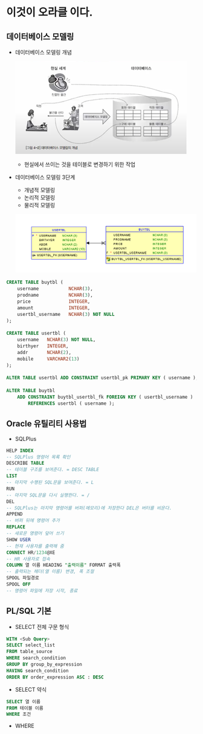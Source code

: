 # 이것이 오라클 이다.

## 데이터베이스 모델링

- 데이터베이스 모델링 개념

    ![데이터베이스 모델링 개념](/img/1.PNG)

    - 현실에서 쓰이는 것을 테이블로 변경하기 위한 작업

- 데이터베이스 모델링 3단계

    - 개념적 모델링
    - 논리적 모델링
    - 물리적 모델링

    ![모델링 예시1](/img/2.PNG)
```sql
CREATE TABLE buytbl (
    username           NCHAR(3),
    prodname           NCHAR(3),
    price              INTEGER,
    amount             INTEGER,
    usertbl_username   NCHAR(3) NOT NULL
);

CREATE TABLE usertbl (
    username   NCHAR(3) NOT NULL,
    birthyer   INTEGER,
    addr       NCHAR(2),
    mobile     VARCHAR2(13)
);

ALTER TABLE usertbl ADD CONSTRAINT usertbl_pk PRIMARY KEY ( username );

ALTER TABLE buytbl
    ADD CONSTRAINT buytbl_usertbl_fk FOREIGN KEY ( usertbl_username )
        REFERENCES usertbl ( username );
```

## Oracle 유틸리티 사용법

- SQLPlus
```sql
HELP INDEX
-- SQLPlus 명령어 목록 확인
DESCRIBE TABLE
-- 테이블 구조를 보여준다. = DESC TABLE
LIST
-- 마지막 수행된 SQL문을 보여준다. = L
RUN
-- 마지막 SQL문을 다시 실행한다. = /
DEL
-- SQLPlus는 마지막 명령어를 버퍼(메모리)에 저장한다 DEL은 버터를 비운다.
APPEND
-- 버퍼 뒤에 명령어 추가
REPLACE
-- 새로운 명령어 덮어 쓰기
SHOW USER
-- 현재 사용자를 출력해 줌
CONNECT HR/1234@XE
-- HR 사용자로 접속
COLUMN 열 이름 HEADING "출력이름" FORMAT 출력폭
-- 출력되는 헤더(열 이름) 변경, 폭 조절
SPOOL 파일경로
SPOOL OFF
-- 명령어 파일에 저장 시작, 종료
```

## PL/SQL 기본

- SELECT 전체 구문 형식
```sql
WITH <Sub Query>
SELECT select_list
FROM table_source
WHERE search_condition
GROUP BY group_by_expression
HAVING search_condition
ORDER BY order_expression ASC : DESC
```
- SELECT 약식
```sql
SELECT 열 이름
FROM 테이블 이름
WHERE 조건
```

- WHERE